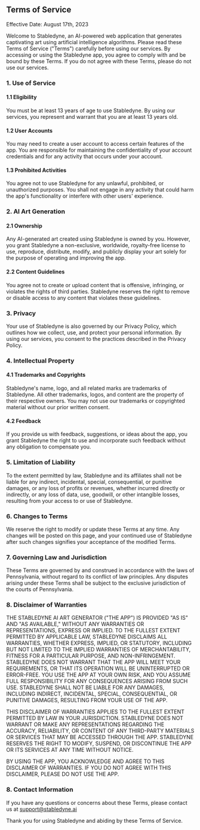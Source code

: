 ## Terms of Service

Effective Date: August 17th, 2023

Welcome to Stabledyne, an AI-powered web application that generates captivating art using artificial intelligence algorithms. Please read these Terms of Service ("Terms") carefully before using our services. By accessing or using the Stabledyne app, you agree to comply with and be bound by these Terms. If you do not agree with these Terms, please do not use our services.

### 1. Use of Service

#### 1.1 Eligibility
You must be at least 13 years of age to use Stabledyne. By using our services, you represent and warrant that you are at least 13 years old.

#### 1.2 User Accounts
You may need to create a user account to access certain features of the app. You are responsible for maintaining the confidentiality of your account credentials and for any activity that occurs under your account.

#### 1.3 Prohibited Activities  
You agree not to use Stabledyne for any unlawful, prohibited, or unauthorized purposes. You shall not engage in any activity that could harm the app's functionality or interfere with other users' experience.

### 2. AI Art Generation

#### 2.1 Ownership  
Any AI-generated art created using Stabledyne is owned by you. However, you grant Stabledyne a non-exclusive, worldwide, royalty-free license to use, reproduce, distribute, modify, and publicly display your art solely for the purpose of operating and improving the app.

#### 2.2 Content Guidelines  
You agree not to create or upload content that is offensive, infringing, or violates the rights of third parties. Stabledyne reserves the right to remove or disable access to any content that violates these guidelines.

### 3. Privacy
Your use of Stabledyne is also governed by our Privacy Policy, which outlines how we collect, use, and protect your personal information. By using our services, you consent to the practices described in the Privacy Policy.

### 4. Intellectual Property

#### 4.1 Trademarks and Copyrights  
Stabledyne's name, logo, and all related marks are trademarks of Stabledyne. All other trademarks, logos, and content are the property of their respective owners. You may not use our trademarks or copyrighted material without our prior written consent.

#### 4.2 Feedback  
If you provide us with feedback, suggestions, or ideas about the app, you grant Stabledyne the right to use and incorporate such feedback without any obligation to compensate you.

### 5. Limitation of Liability
To the extent permitted by law, Stabledyne and its affiliates shall not be liable for any indirect, incidental, special, consequential, or punitive damages, or any loss of profits or revenues, whether incurred directly or indirectly, or any loss of data, use, goodwill, or other intangible losses, resulting from your access to or use of Stabledyne.

### 6. Changes to Terms
We reserve the right to modify or update these Terms at any time. Any changes will be posted on this page, and your continued use of Stabledyne after such changes signifies your acceptance of the modified Terms.

### 7. Governing Law and Jurisdiction
These Terms are governed by and construed in accordance with the laws of Pennsylvania, without regard to its conflict of law principles. Any disputes arising under these Terms shall be subject to the exclusive jurisdiction of the courts of Pennsylvania.

### 8. Disclaimer of Warranties
THE STABLEDYNE AI ART GENERATOR ("THE APP") IS PROVIDED "AS IS" AND "AS AVAILABLE," WITHOUT ANY WARRANTIES OR REPRESENTATIONS, EXPRESS OR IMPLIED. TO THE FULLEST EXTENT PERMITTED BY APPLICABLE LAW, STABLEDYNE DISCLAIMS ALL WARRANTIES, WHETHER EXPRESS, IMPLIED, OR STATUTORY, INCLUDING BUT NOT LIMITED TO THE IMPLIED WARRANTIES OF MERCHANTABILITY, FITNESS FOR A PARTICULAR PURPOSE, AND NON-INFRINGEMENT. STABLEDYNE DOES NOT WARRANT THAT THE APP WILL MEET YOUR REQUIREMENTS, OR THAT ITS OPERATION WILL BE UNINTERRUPTED OR ERROR-FREE. YOU USE THE APP AT YOUR OWN RISK, AND YOU ASSUME FULL RESPONSIBILITY FOR ANY CONSEQUENCES ARISING FROM SUCH USE. STABLEDYNE SHALL NOT BE LIABLE FOR ANY DAMAGES, INCLUDING INDIRECT, INCIDENTAL, SPECIAL, CONSEQUENTIAL, OR PUNITIVE DAMAGES, RESULTING FROM YOUR USE OF THE APP.

THIS DISCLAIMER OF WARRANTIES APPLIES TO THE FULLEST EXTENT PERMITTED BY LAW IN YOUR JURISDICTION. STABLEDYNE DOES NOT WARRANT OR MAKE ANY REPRESENTATIONS REGARDING THE ACCURACY, RELIABILITY, OR CONTENT OF ANY THIRD-PARTY MATERIALS OR SERVICES THAT MAY BE ACCESSED THROUGH THE APP. STABLEDYNE RESERVES THE RIGHT TO MODIFY, SUSPEND, OR DISCONTINUE THE APP OR ITS SERVICES AT ANY TIME WITHOUT NOTICE.

BY USING THE APP, YOU ACKNOWLEDGE AND AGREE TO THIS DISCLAIMER OF WARRANTIES. IF YOU DO NOT AGREE WITH THIS DISCLAIMER, PLEASE DO NOT USE THE APP.

### 8. Contact Information
If you have any questions or concerns about these Terms, please contact us at [support@stabledyne.ai](mailto:support@stabledyne.com)

Thank you for using Stabledyne and abiding by these Terms of Service.
